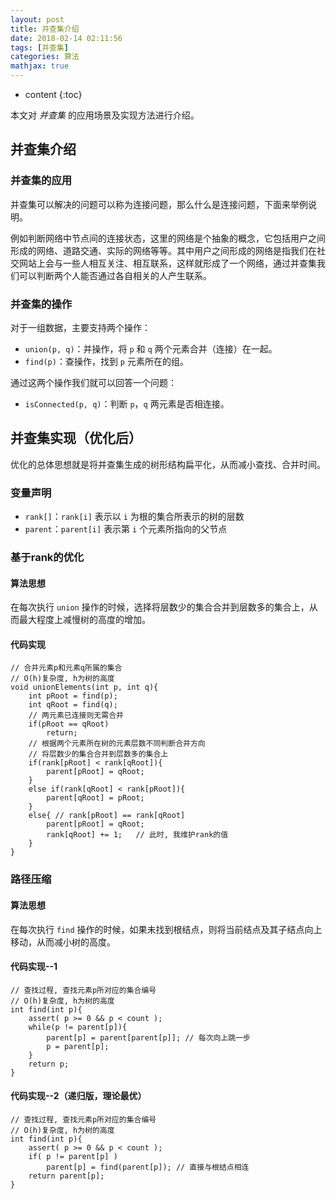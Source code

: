 ```yaml
---
layout: post
title: 并查集介绍
date: 2018-02-14 02:11:56
tags: [并查集]
categories: 算法
mathjax: true
---
```


* content
{:toc}

本文对 *并查集* 的应用场景及实现方法进行介绍。




## 并查集介绍
### 并查集的应用
并查集可以解决的问题可以称为连接问题，那么什么是连接问题，下面来举例说明。

例如判断网络中节点间的连接状态，这里的网络是个抽象的概念，它包括用户之间形成的网络、道路交通、实际的网络等等。其中用户之间形成的网络是指我们在社交网站上会与一些人相互关注、相互联系，这样就形成了一个网络，通过并查集我们可以判断两个人能否通过各自相关的人产生联系。

### 并查集的操作
对于一组数据，主要支持两个操作：

* `union(p, q)`：并操作，将 `p` 和 `q` 两个元素合并（连接）在一起。
* `find(p)`：查操作，找到 `p` 元素所在的组。

通过这两个操作我们就可以回答一个问题：

* `isConnected(p, q)`：判断 `p`，`q` 两元素是否相连接。

## 并查集实现（优化后）

优化的总体思想就是将并查集生成的树形结构扁平化，从而减小查找、合并时间。

### 变量声明

* `rank[]`：`rank[i]` 表示以 `i` 为根的集合所表示的树的层数
* `parent`：`parent[i]` 表示第 `i` 个元素所指向的父节点

### 基于rank的优化
#### 算法思想
在每次执行 `union` 操作的时候，选择将层数少的集合合并到层数多的集合上，从而最大程度上减慢树的高度的增加。
#### 代码实现
```
// 合并元素p和元素q所属的集合
// O(h)复杂度, h为树的高度
void unionElements(int p, int q){
    int pRoot = find(p);
    int qRoot = find(q);
    // 两元素已连接则无需合并
    if(pRoot == qRoot)
        return;
    // 根据两个元素所在树的元素层数不同判断合并方向
    // 将层数少的集合合并到层数多的集合上
    if(rank[pRoot] < rank[qRoot]){
        parent[pRoot] = qRoot;
    }
    else if(rank[qRoot] < rank[pRoot]){
        parent[qRoot] = pRoot;
    }
    else{ // rank[pRoot] == rank[qRoot]
        parent[pRoot] = qRoot;
        rank[qRoot] += 1;   // 此时, 我维护rank的值
    }
}
```
### 路径压缩
#### 算法思想
在每次执行 `find` 操作的时候，如果未找到根结点，则将当前结点及其子结点向上移动，从而减小树的高度。
#### 代码实现--1
```
// 查找过程, 查找元素p所对应的集合编号
// O(h)复杂度, h为树的高度
int find(int p){
    assert( p >= 0 && p < count );
    while(p != parent[p]){
        parent[p] = parent[parent[p]]; // 每次向上跳一步
        p = parent[p];
    }
    return p;
}
```
#### 代码实现--2（递归版，理论最优）
```
// 查找过程, 查找元素p所对应的集合编号
// O(h)复杂度, h为树的高度
int find(int p){
    assert( p >= 0 && p < count );
    if( p != parent[p] )
        parent[p] = find(parent[p]); // 直接与根结点相连
    return parent[p];
}
```
